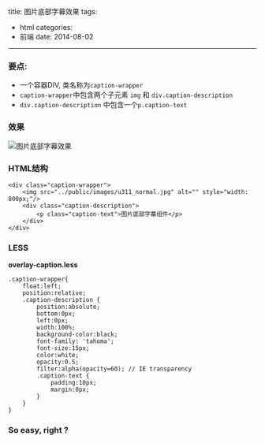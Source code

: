 title: 图片底部字幕效果
tags:
  - html
categories:
  - 前端
date: 2014-08-02
---

### 要点:

- 一个容器DIV, 类名称为`caption-wrapper`
- `caption-wrapper`中包含两个子元素 `img` 和 `div.caption-description`
- `div.caption-description` 中包含一个`p.caption-text`

### 效果

![图片底部字幕效果][1]

<!-- more -->

### HTML结构

```
<div class="caption-wrapper">
    <img src="../public/images/u311_normal.jpg" alt="" style="width: 800px;"/>
    <div class="caption-description">
        <p class="caption-text">图片底部字幕组件</p>
    </div>
</div>
```

### LESS

**overlay-caption.less**

```
.caption-wrapper{
    float:left;
    position:relative;
    .caption-description {
        position:absolute;
        bottom:0px;
        left:0px;
        width:100%;
        background-color:black;
        font-family: 'tahoma';
        font-size:15px;
        color:white;
        opacity:0.5;
        filter:alpha(opacity=60); // IE transparency
        .caption-text {
            padding:10px;
            margin:0px;
        }
    }
}
```

### So easy, right ?

  [1]: /images/overlay-caption.png